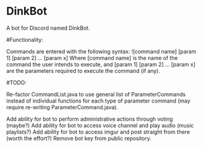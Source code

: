# DinkBot
A bot for Discord named DinkBot.

#Functionality:

Commands are entered with the following syntax:
![command name] [param 1] [param 2] ... [param x]
Where [command name] is the name of the command the user intends to execute, and [param 1] [param 2] ... [param x] are the parameters required to execute the command (if any).

#TODO:

Re-factor CommandList.java to use general list of ParameterCommands instead of individual functions for each type of parameter command (may require re-writing ParameterCommand.java).

Add ability for bot to perform administrative actions through voting (maybe?)
Add ability for bot to access voice channel and play audio (music playlists?)
Add ability for bot to access imgur and post straight from there (worth the effort?)
Remove bot key from public repository.
